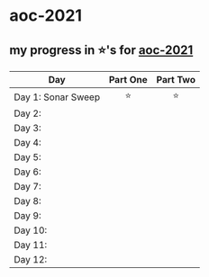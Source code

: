 # aoc-2021

## my progress in ️⭐'s for [aoc-2021](https://adventofcode.com/2021)

| Day  | Part One | Part Two | 
|---|:---:|:---:|
| Day 1: Sonar Sweep|️⭐|⭐|
| Day 2: |  |  |
| Day 3: |  |  |
| Day 4: |  |  |
| Day 5: |  |  |
| Day 6: |  |  |
| Day 7: |  |  |
| Day 8: |  |  |
| Day 9: |  |  |
| Day 10: |  |  |
| Day 11: |  |  |
| Day 12: |  |  |
